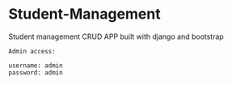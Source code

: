 # Student-Management

  Student management CRUD APP built with django and bootstrap

    Admin access:
    
    username: admin
    password: admin
